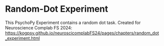 # Random-Dot Experiment

This PsychoPy Experiment contains a random dot task.
Created for Neuroscience Complab FS 2024: 
https://kogpsy.github.io/neuroscicomplabFS24/pages/chapters/random_dot_experiment.html
